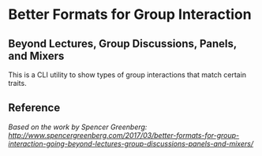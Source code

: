 # Better Formats for Group Interaction

## Beyond Lectures, Group Discussions, Panels, and Mixers

This is a CLI utility to show types of group interactions that match certain traits.

## Reference

*Based on the work by Spencer Greenberg:
http://www.spencergreenberg.com/2017/03/better-formats-for-group-interaction-going-beyond-lectures-group-discussions-panels-and-mixers/*
